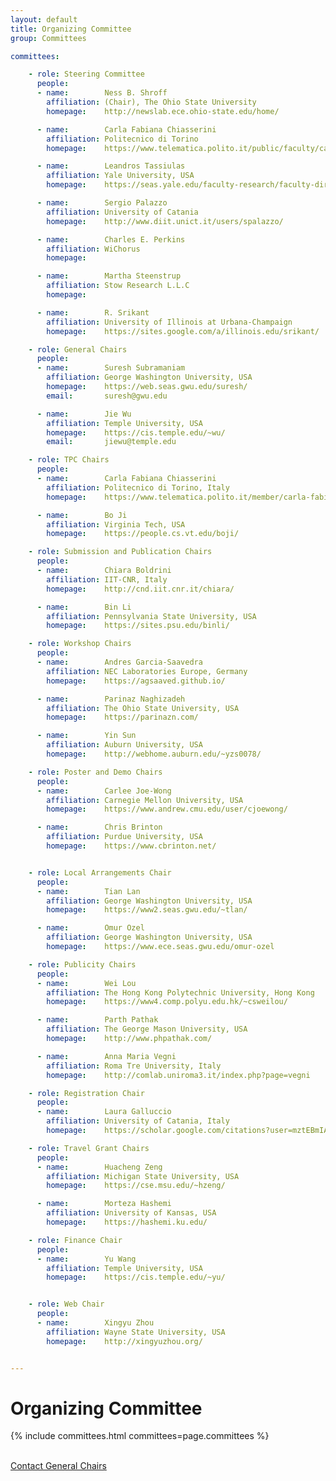 ```yaml
---
layout: default
title: Organizing Committee
group: Committees

committees:

    - role: Steering Committee
      people:
      - name:        Ness B. Shroff
        affiliation: (Chair), The Ohio State University
        homepage:    http://newslab.ece.ohio-state.edu/home/

      - name:        Carla Fabiana Chiasserini
        affiliation: Politecnico di Torino
        homepage:    https://www.telematica.polito.it/public/faculty/carla-fabiana-chiasserini  

      - name:        Leandros Tassiulas
        affiliation: Yale University, USA
        homepage:    https://seas.yale.edu/faculty-research/faculty-directory/leandros-tassiulas

      - name:        Sergio Palazzo
        affiliation: University of Catania
        homepage:    http://www.diit.unict.it/users/spalazzo/

      - name:        Charles E. Perkins
        affiliation: WiChorus
        homepage:    

      - name:        Martha Steenstrup
        affiliation: Stow Research L.L.C
        homepage:   

      - name:        R. Srikant
        affiliation: University of Illinois at Urbana-Champaign
        homepage:    https://sites.google.com/a/illinois.edu/srikant/

    - role: General Chairs
      people:
      - name:        Suresh Subramaniam
        affiliation: George Washington University, USA
        homepage:    https://web.seas.gwu.edu/suresh/
        email:       suresh@gwu.edu

      - name:        Jie Wu
        affiliation: Temple University, USA
        homepage:    https://cis.temple.edu/~wu/
        email:       jiewu@temple.edu

    - role: TPC Chairs
      people:
      - name:        Carla Fabiana Chiasserini
        affiliation: Politecnico di Torino, Italy
        homepage:    https://www.telematica.polito.it/member/carla-fabiana-chiasserini/

      - name:        Bo Ji
        affiliation: Virginia Tech, USA
        homepage:    https://people.cs.vt.edu/boji/

    - role: Submission and Publication Chairs
      people:
      - name:        Chiara Boldrini
        affiliation: IIT-CNR, Italy
        homepage:    http://cnd.iit.cnr.it/chiara/

      - name:        Bin Li
        affiliation: Pennsylvania State University, USA
        homepage:    https://sites.psu.edu/binli/

    - role: Workshop Chairs
      people:
      - name:        Andres Garcia-Saavedra
        affiliation: NEC Laboratories Europe, Germany
        homepage:    https://agsaaved.github.io/

      - name:        Parinaz Naghizadeh
        affiliation: The Ohio State University, USA
        homepage:    https://parinazn.com/

      - name:        Yin Sun
        affiliation: Auburn University, USA
        homepage:    http://webhome.auburn.edu/~yzs0078/

    - role: Poster and Demo Chairs
      people:
      - name:        Carlee Joe-Wong
        affiliation: Carnegie Mellon University, USA
        homepage:    https://www.andrew.cmu.edu/user/cjoewong/

      - name:        Chris Brinton
        affiliation: Purdue University, USA
        homepage:    https://www.cbrinton.net/


    - role: Local Arrangements Chair
      people:
      - name:        Tian Lan
        affiliation: George Washington University, USA
        homepage:    https://www2.seas.gwu.edu/~tlan/

      - name:        Omur Ozel
        affiliation: George Washington University, USA
        homepage:    https://www.ece.seas.gwu.edu/omur-ozel

    - role: Publicity Chairs
      people:
      - name:        Wei Lou
        affiliation: The Hong Kong Polytechnic University, Hong Kong
        homepage:    https://www4.comp.polyu.edu.hk/~csweilou/

      - name:        Parth Pathak
        affiliation: The George Mason University, USA
        homepage:    http://www.phpathak.com/

      - name:        Anna Maria Vegni
        affiliation: Roma Tre University, Italy
        homepage:    http://comlab.uniroma3.it/index.php?page=vegni

    - role: Registration Chair
      people:
      - name:        Laura Galluccio
        affiliation: University of Catania, Italy
        homepage:    https://scholar.google.com/citations?user=mztEBmIAAAAJ&hl=en

    - role: Travel Grant Chairs
      people:
      - name:        Huacheng Zeng
        affiliation: Michigan State University, USA
        homepage:    https://cse.msu.edu/~hzeng/

      - name:        Morteza Hashemi
        affiliation: University of Kansas, USA
        homepage:    https://hashemi.ku.edu/

    - role: Finance Chair
      people:
      - name:        Yu Wang
        affiliation: Temple University, USA
        homepage:    https://cis.temple.edu/~yu/


    - role: Web Chair
      people:
      - name:        Xingyu Zhou
        affiliation: Wayne State University, USA
        homepage:    http://xingyuzhou.org/


---
```


# Organizing Committee

{% include committees.html committees=page.committees %}

<br/>

<div class="row">
  <div class="col-sm-6 col-sm-offset-3">
    <a href="mailto:cpetrioli@gmail.com,sergio.palazzo@unict.it" class="btn btn-primary btn-block" role="button">Contact General Chairs</a>
  </div>
</div>
